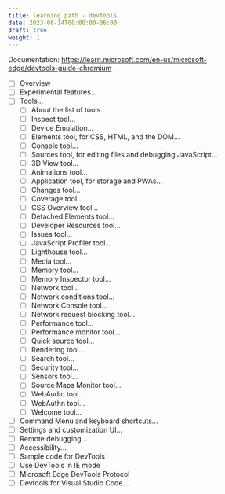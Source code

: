 ```yaml
---
title: learning path - devtools
date: 2023-08-14T00:00:00-06:00
draft: true
weight: 1
---
```


Documentation: https://learn.microsoft.com/en-us/microsoft-edge/devtools-guide-chromium
- [ ] Overview
- [ ] Experimental features...
- [ ] Tools...
  - [ ] About the list of tools
  - [ ] Inspect tool...
  - [ ] Device Emulation...
  - [ ] Elements tool, for CSS, HTML, and the DOM...
  - [ ] Console tool...
  - [ ] Sources tool, for editing files and debugging JavaScript...
  - [ ] 3D View tool...
  - [ ] Animations tool...
  - [ ] Application tool, for storage and PWAs...
  - [ ] Changes tool...
  - [ ] Coverage tool...
  - [ ] CSS Overview tool...
  - [ ] Detached Elements tool...
  - [ ] Developer Resources tool...
  - [ ] Issues tool...
  - [ ] JavaScript Profiler tool...
  - [ ] Lighthouse tool...
  - [ ] Media tool...
  - [ ] Memory tool...
  - [ ] Memory Inspector tool...
  - [ ] Network tool...
  - [ ] Network conditions tool...
  - [ ] Network Console tool...
  - [ ] Network request blocking tool...
  - [ ] Performance tool...
  - [ ] Performance monitor tool...
  - [ ] Quick source tool...
  - [ ] Rendering tool...
  - [ ] Search tool...
  - [ ] Security tool...
  - [ ] Sensors tool...
  - [ ] Source Maps Monitor tool...
  - [ ] WebAudio tool...
  - [ ] WebAuthn tool...
  - [ ] Welcome tool...
- [ ] Command Menu and keyboard shortcuts...
- [ ] Settings and customization UI...
- [ ] Remote debugging...
- [ ] Accessibility...
- [ ] Sample code for DevTools
- [ ] Use DevTools in IE mode
- [ ] Microsoft Edge DevTools Protocol
- [ ] Devtools for Visual Studio Code...
